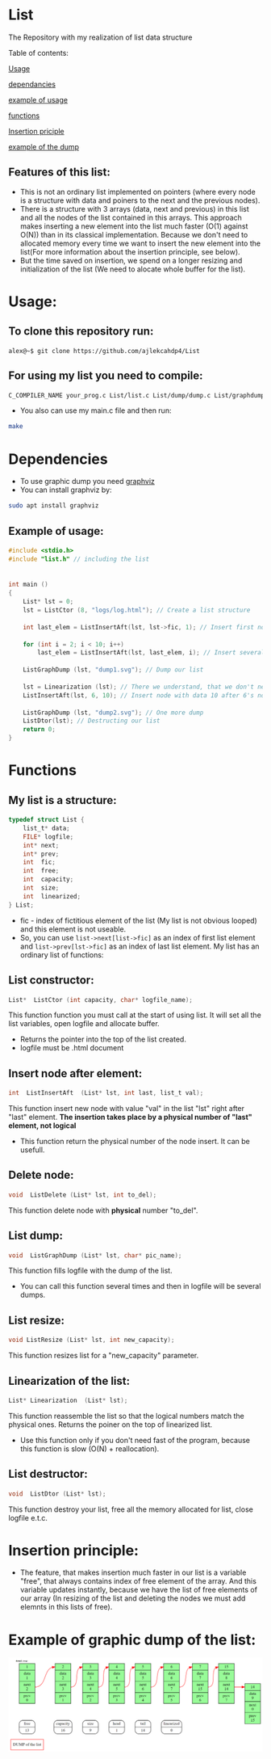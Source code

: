 # List
The Repository with my realization of list data structure

Table of contents:

[Usage](#Usage)

[dependancies](#Dependencies)

[example of usage](#Example-of-usage)

[functions](#functions)

[Insertion priciple](#insertion-principle)

[example of the dump](#example-of-graphic-dump-of-the-list)



## Features of this list:
* This is not an ordinary list implemented on pointers (where every node is a structure with data and poiners to the next and the previous nodes).
* There is a structure with 3 arrays (data, next and previous) in this list and all the nodes of the list contained in this arrays. This approach makes inserting a new element into the list much faster (O(1) against O(N)) than in its classical implementation. Because we don't need to allocated memory every time we want to insert the new element into the list(For more information about the insertion principle, see below).
* But the time saved on insertion, we spend on a longer resizing and initialization of the list (We need to alocate whole buffer for the list).

# Usage:
## To clone this repository run:
```console
alex@~$ git clone https://github.com/ajlekcahdp4/List
```
## For using my list you need to compile:
```bash
C_COMPILER_NAME your_prog.c List/list.c List/dump/dump.c List/graphdump/DtDump.c
```
* You also can use my main.c file and then run:
```bash
make
```

# Dependencies
* To use graphic dump you need [graphviz](https://graphviz.org/download/)
* You can install graphviz by:
```bash
sudo apt install graphviz
```


## Example of usage:
```c
#include <stdio.h>
#include "list.h" // including the list


int main ()
{
    List* lst = 0;
    lst = ListCtor (8, "logs/log.html"); // Create a list structure

    int last_elem = ListInsertAft(lst, lst->fic, 1); // Insert first node and save it's index returns
    
    for (int i = 2; i < 10; i++)
        last_elem = ListInsertAft(lst, last_elem, i); // Insert several nodes in a loop

    ListGraphDump (lst, "dump1.svg"); // Dump our list

    lst = Linearization (lst); // There we understand, that we don't need speed any more and linearixed our list for most useful usege
    ListInsertAft(lst, 6, 10); // Insert node with data 10 after 6's node

    ListGraphDump (lst, "dump2.svg"); // One more dump
    ListDtor(lst); // Destructing our list
    return 0;
}
```
# Functions
## My list is a structure:
```c
typedef struct List {
    list_t* data;
    FILE* logfile;
    int* next;
    int* prev;
    int  fic;
    int  free;
    int  capacity;
    int  size;
    int  linearized;
} List;
```
* fic - index of fictitious element of the list (My list is not obvious looped) and this element is not useable.
* So, you can use `list->next[list->fic]` as an index of first list element and `list->prev[lst->fic]` as an index of last list element. 
My list has an ordinary list of functions:
## List constructor:
```c
List*  ListCtor (int capacity, char* logfile_name);
```
This function function you must call at the start of using list.
It will set all the list variables, open logfile and allocate buffer.
* Returns the pointer into the top of the list created.
* logfile must be .html document
## Insert node after element:
```c
int  ListInsertAft  (List* lst, int last, list_t val);
```
This function insert new node with value "val" in the list "lst" right after "last" element.
**The insertion takes place by a physical number of "last" element, not logical**
* This function return the physical number of the node insert. It can be usefull.
## Delete node:
```c
void  ListDelete (List* lst, int to_del);
```
This function delete node with **physical** number "to_del".
## List dump:
```c
void  ListGraphDump (List* lst, char* pic_name);
```
This function fills logfile with the dump of the list.
* You can call this function several times and then in logfile will be several dumps.
## List resize:
```c
void ListResize (List* lst, int new_capacity);
```
This function resizes list for a "new_capacity" parameter.
## Linearization of the list:
```c
List* Linearization  (List* lst);
```
This function reassemble the list so that the logical numbers match the physical ones. Returns the poiner on the top of linearized list.
* Use this function only if you don't need fast of the program, because this function is slow (O(N) + reallocation).
## List destructor:
```c
void  ListDtor (List* lst);
```
This function destroy your list, free all the memory allocated for list, close logfile e.t.c. 
# Insertion principle:
* The feature, that makes insertion much faster in our list is a variable "free", that always contains index of free element of the array. And this variable updates instantly, because we have the list of free elements of our array (In resizing of the list and deleting the nodes we must add elemnts in this lists of free).

# Example of graphic dump of the list:
<p align="center">
<img src="https://github.com/ajlekcahdp4/List/blob/main/examples/example_of_graph_dump.png">
</p>